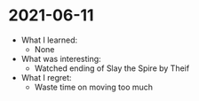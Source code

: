 # 2021-06-11

- What I learned:
  - None 
- What was interesting: 
  - Watched ending of Slay the Spire by Theif
- What I regret: 
  - Waste time on moving too much